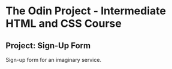 # The Odin Project - Intermediate HTML and CSS Course

## Project: Sign-Up Form

Sign-up form for an imaginary service.
